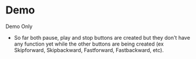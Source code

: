# Demo

Demo Only

- So far both pause, play and stop buttons are created but they don't have any function yet while the other buttons are being created (ex Skipforward, Skipbackward, Fastforward, Fastbackward, etc).


